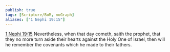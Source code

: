 ```yaml
---
publish: true
tags: [Scripture/BoM, noGraph]
aliases: ["1 Nephi 19:15"]
---
```

[1 Nephi 19:15](https://churchofjesuschrist.org/study/scriptures/bofm/1-ne/19?lang=eng&id=p15#p15) Nevertheless, when that day cometh, saith the prophet, that they no more turn aside their hearts against the Holy One of Israel, then will he remember the covenants which he made to their fathers.

